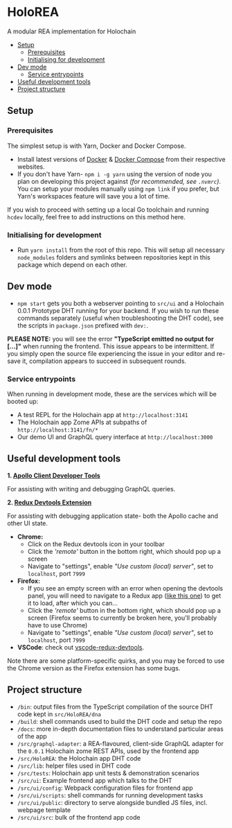 # HoloREA

A modular REA implementation for Holochain

<!-- MarkdownTOC -->

- [Setup](#setup)
	- [Prerequisites](#prerequisites)
	- [Initialising for development](#initialising-for-development)
- [Dev mode](#dev-mode)
	- [Service entrypoints](#service-entrypoints)
- [Useful development tools](#useful-development-tools)
- [Project structure](#project-structure)

<!-- /MarkdownTOC -->



## Setup

### Prerequisites

The simplest setup is with Yarn, Docker and Docker Compose.

- Install latest versions of [Docker](https://docs.docker.com/install/) & [Docker Compose](https://docs.docker.com/compose/install/) from their respective websites.
- If you don't have Yarn- `npm i -g yarn` using the version of node you plan on developing this project against *(for recommended, see `.nvmrc`)*. You can setup your modules manually using `npm link` if you prefer, but Yarn's workspaces feature will save you a lot of time.

If you wish to proceed with setting up a local Go toolchain and running `hcdev` locally, feel free to add instructions on this method here.

### Initialising for development

- Run `yarn install` from the root of this repo. This will setup all necessary `node_modules` folders and symlinks between repositories kept in this package which depend on each other.



## Dev mode

- `npm start` gets you both a webserver pointing to `src/ui` and a Holochain 0.0.1 Prototype DHT running for your backend. If you wish to run these commands separately (useful when troubleshooting the DHT code), see the scripts in `package.json` prefixed with `dev:`.

**PLEASE NOTE:** you will see the error **"TypeScript emitted no output for [...]"** when running the frontend. This issue appears to be intermittent. If you simply open the source file experiencing the issue in your editor and re-save it, compilation appears to succeed in subsequent rounds.


### Service entrypoints

When running in development mode, these are the services which will be booted up:

- A test REPL for the Holochain app at `http://localhost:3141`
- The Holochain app Zome APIs at subpaths of `http://localhost:3141/fn/*`
- Our demo UI and GraphQL query interface at `http://localhost:3000`


## Useful development tools


**1. [Apollo Client Developer Tools](https://github.com/apollographql/apollo-client-devtools)**

For assisting with writing and debugging GraphQL queries.


**2. [Redux Devtools Extension](https://github.com/zalmoxisus/redux-devtools-extension)**

For assisting with debugging application state- both the Apollo cache and other UI state.

- **Chrome:**
	- Click on the Redux devtools icon in your toolbar
	- Click the *'remote'* button in the bottom right, which should pop up a screen
	- Navigate to "settings", enable *"Use custom (local) server"*, set to `localhost`, port `7999`
- **Firefox:**
	- If you see an empty screen with an error when opening the devtools panel, you will need to navigate to a Redux app ([like this one](http://zalmoxisus.github.io/examples/counter/)) to get it to load, after which you can...
	- Click the *'remote'* button in the bottom right, which should pop up a screen (Firefox seems to currently be broken here, you'll probably have to use Chrome)
	- Navigate to "settings", enable *"Use custom (local) server"*, set to `localhost`, port `7999`
- **VSCode**: check out [vscode-redux-devtools](https://github.com/jkzing/vscode-redux-devtools).

Note there are some platform-specific quirks, and you may be forced to use the Chrome version as the Firefox extension has some bugs.



## Project structure

- `/bin`: output files from the TypeScript compilation of the source DHT code kept in `src/HoloREA/dna`
- `/build`: shell commands used to build the DHT code and setup the repo
- `/docs`: more in-depth documentation files to understand particular areas of the app
- `/src/graphql-adapter`: a REA-flavoured, client-side GraphQL adapter for the `0.0.1` Holochain zome REST APIs, used by the frontend app
- `/src/HoloREA`: the Holochain app DHT code
- `/src/lib`: helper files used in DHT code
- `/src/tests`: Holochain app unit tests & demonstration scenarios
- `/src/ui`: Example frontend app which talks to the DHT
- `/src/ui/config`: Webpack configuration files for frontend app
- `/src/ui/scripts`: shell commands for running development tasks
- `/src/ui/public`: directory to serve alongside bundled JS files, incl. webpage template
- `/src/ui/src`: bulk of the frontend app code
